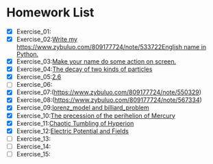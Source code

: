 # Homework List
- [x] Exercise_01:
- [x] Exercise_02:[Write my https://www.zybuluo.com/809177724/note/533722English name in Python.](https://www.zybuluo.com/WHUmz/note/504983)
- [x] Exercise_03:[Make your name do some action on screen.](https://www.zybuluo.com/809177724/note/513067)
- [x] Exercise_04:[The decay of two kinds of particles]( https://www.zybuluo.com/809177724/note/525915)
- [x] Exercise_05:[2.6](https://www.zybuluo.com/809177724/note/533722)
- [ ] Exercise_06:
- [x] Exercise_07:(https://www.zybuluo.com/809177724/note/550329)
- [x] Exercise_08:(https://www.zybuluo.com/809177724/note/567334)
- [x] Exercise_09:[lorenz_model and billiard_problem](https://www.zybuluo.com/809177724/note/574871)
- [x] Exercise_10:[The precession of the perihelion of Mercury](http://www.jianshu.com/p/ed38685e5386)
- [x] Exercise_11:[Chaotic Tumbling of Hyperion](http://www.jianshu.com/p/7ef1617a2714)
- [x] Exercise_12:[Electric Potential and Fields](http://www.jianshu.com/p/4df8ab86cf16)
- [ ] Exercise_13:
- [ ] Exercise_14:
- [ ] Exercise_15:
